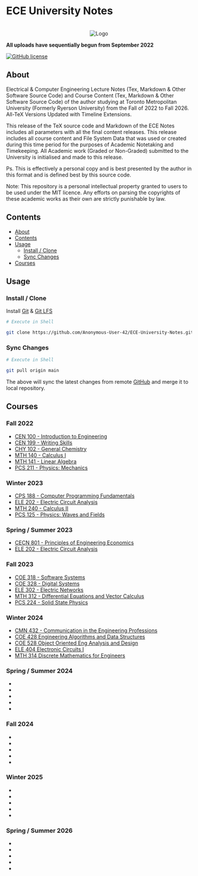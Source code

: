#   ECE University Notes

<br />
<div align="center">
  <a>
    <img src="https://upload.wikimedia.org/wikipedia/commons/thumb/1/1e/Ryerson_University_Logo.svg/500px-Ryerson_University_Logo.svg.png" alt="Logo">
  </a>
</div>

**All uploads have sequentially begun from September 2022**

[![GitHub license](https://img.shields.io/github/license/rrwen/cookiecutter-latex.svg)](https://github.com/rrwen/cookiecutter-latex/blob/master/LICENSE)


##  About

Electrical & Computer Engineering Lecture Notes (Tex, Markdown & Other Software Source Code) and Course Content (Tex, Markdown & Other Software Source Code) of the author studying at Toronto Metropolitan University (Formerly Ryerson University) from the Fall of 2022 to Fall 2026. All-TeX Versions Updated with Timeline Extensions.

This release of the TeX source code and Markdown of the ECE Notes includes all parameters with all the final content releases. This release includes all course content and File System Data that was used or created during this time period for the purposes of Academic Notetaking and Timekeeping. All Academic work (Graded or Non-Graded) submitted to the University is initialised and made to this release.

Ps. This is effectively a personal copy and is best presented by the author in this format and is defined best by this source code.

Note: This repository is a personal intellectual property granted to users to be used under the MIT licence. Any efforts on parsing the copyrights of these academic works as their own are strictly punishable by law.

##  Contents

*   [About](#about)
*   [Contents](#contents)
*   [Usage](#usage)
    *   [Install / Clone](#install--clone)
    *   [Sync Changes](#sync-changes)
*   [Courses](#courses)

##  Usage

### Install / Clone

Install [Git](https://git-scm.com/downloads) & [Git LFS](https://git-lfs.com/)

```bash
# Execute in Shell

git clone https://github.com/Anonymous-User-42/ECE-University-Notes.git
```

### Sync Changes

```bash
# Execute in Shell

git pull origin main
```
The above will sync the latest changes from remote [GitHub](https://github.com/Anonymous-User-42/ECE-University-Notes) and merge it to local repository.

##  Courses

### Fall 2022

*   [CEN 100 - Introduction to Engineering](./Semester%201/CEN%20100%20-%20Introduction%20to%20Engineering/)
*   [CEN 199 - Writing Skills](./Semester%201/CEN%20199%20-%20Writing%20Skills/)
*   [CHY 102 - General Chemistry](./Semester%201/CHY%20102%20-%20General%20Chemistry/)
*   [MTH 140 - Calculus I](./Semester%201/MTH%20140%20-%20Calculus%20I/)
*   [MTH 141 - Linear Algebra](./Semester%201/MTH%20141%20-%20Linear%20Algebra/)
*   [PCS 211 - Physics: Mechanics](./Semester%201/PCS%20211%20-%20Physics%20[Mechanics]/)

### Winter 2023

*   [CPS 188 - Computer Programming Fundamentals](./Semester%202/CPS%20188%20-%20Computer%20Programming%20Fundamentals/)
*   [ELE 202 - Electric Circuit Analysis](./Semester%202/ELE%20202%20-%20Electric%20Circuit%20Analysis/)
*   [MTH 240 - Calculus II](./Semester%202/MTH%20240%20-%20Calculus%20II/)
*   [PCS 125 - Physics: Waves and Fields](./Semester%202/PCS%20125%20-%20Physics%20[Waves%20and%20Fields]/)

### Spring / Summer 2023

*   [CECN 801 - Principles of Engineering Economics](./Semester%202.33/CECN%20801%20-%20Principles%20of%20Engineering%20Economics/)
*   [ELE 202 - Electric Circuit Analysis](./Semester%202.33/ELE%20202%20-%20Electric%20Circuit%20Analysis/)

### Fall 2023

*   [COE 318 - Software Systems](./Semester%203/COE%20318%20-%20Software%20Systems/)
*   [COE 328 - Digital Systems](./Semester%203/COE%20328%20-%20Digital%20Systems/)
*   [ELE 302 - Electric Networks](./Semester%203/ELE%20302%20-%20Electric%20Networks/)
*   [MTH 312 - Differential Equations and Vector Calculus](./Semester%203/MTH%20312%20-%20Differential%20Equations%20and%20Vector%20Calculus/)
*   [PCS 224 - Solid State Physics](./Semester%203/PCS%20224%20-%20Solid%20State%20Physics/)

### Winter 2024

*   [CMN 432 - Communication in the Engineering Professions](./Semester%204/CMN%20432%20-%20Communication%20in%20the%20Engineering%20Professions/)
*   [COE 428 Engineering Algorithms and Data Structures](./Semester%204/COE%20428%20-%20Engineering%20Algorithms%20and%20Data%20Structures/)
*   [COE 528 Object Oriented Eng Analysis and Design](./Semester%204/COE%20528%20-%20Object%20Oriented%20Engineering%20Analysis%20and%20Design/)
*   [ELE 404 Electronic Circuits I](./Semester%204/ELE%20404%20-%20Electronic%20Circuits%20I/)
*   [MTH 314 Discrete Mathematics for Engineers](./Semester%204/MTH%20314%20-%20Discrete%20Mathematics%20for%20Engineers/)

### Spring / Summer 2024

*   
*   
*   
*   
*   

### Fall 2024

*   
*   
*   
*   
*   

### Winter 2025

*   
*   
*   
*   
*   

### Spring / Summer 2026

*   
*   
*   
*   
*   

